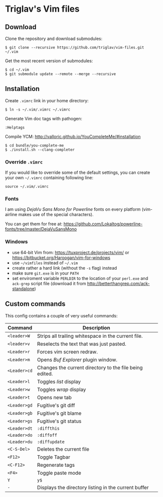 # Triglav's Vim files

## Download

Clone the repository and download submodules:

    $ git clone --recursive https://github.com/triglav/vim-files.git ~/.vim

Get the most recent version of submodules:

    $ cd ~/.vim
    $ git submodule update --remote --merge --recursive

## Installation

Create `.vimrc` link in your home directory:

    $ ln -s ~/.vim/.vimrc ~/.vimrc

Generate Vim doc tags with pathogen:

    :Helptags

Compile YCM: http://valloric.github.io/YouCompleteMe/#installation

    $ cd bundle/you-complete-me
    $ ./install.sh --clang-completer

### Override `.vimrc`

If you would like to override some of the default settings, you can create your
own `~/.vimrc` containing following line:

    source ~/.vim/.vimrc


### Fonts

I am using _DejaVu Sans Mono for Powerline_ fonts on every platform (vim-airline
makes use of the special characters).

You can get them for free at: https://github.com/Lokaltog/powerline-fonts/tree/master/DejaVuSansMono


### Windows

* use 64-bit Vim from: https://tuxproject.de/projects/vim/ or https://bitbucket.org/Haroogan/vim-for-windows
* use `~/vimfiles` instead of `~/.vim`
* create rather a hard link (without the `-s` flag) instead
* make sure `git.exe` is in your `PATH`
* set enviroment variable `PERLDIR` to the location of your `perl.exe` and `ack-grep` script file (download it from http://betterthangrep.com/ack-standalone)

## Custom commands

This config contains a couple of very useful commands:

Command      | Description
-------------|------------
`<leader>W`  | Strips all trailing whitespace in the current file.
`<leader>v`  | Reselects the text that was just pasted.
`<Leader>r`  | Forces vim screen redraw.
`<Leader>m`  | Opens _Buf Explorer_ plugin window.
`<Leader>cd` | Changes the current directory to the file being edited.
`<Leader>l`  | Toggles _list_ display
`<Leader>w`  | Toggles _wrap_ display
`<Leader>t`  | Opens new tab
`<Leader>gd` | Fugitive's git diff
`<Leader>gb` | Fugitive's git blame
`<Leader>gs` | Fugitive's git status
`<Leader>dt` | `:diffthis`
`<Leader>do` | `:diffoff`
`<Leader>du` | `:diffupdate`
`<C-S-Del>`  | Deletes the current file
`<F12>`      | Toggle Tagbar
`<C-F12>`    | Regenerate tags
`<F4>`       | Toggle paste mode
`Y`          | `y$`
`-`          | Displays the directory listing in the current buffer

